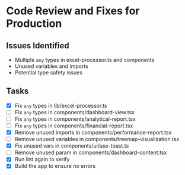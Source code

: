 # Code Review and Fixes for Production

## Issues Identified
- Multiple `any` types in excel-processor.ts and components
- Unused variables and imports
- Potential type safety issues

## Tasks
- [x] Fix `any` types in lib/excel-processor.ts
- [ ] Fix `any` types in components/dashboard-view.tsx
- [ ] Fix `any` types in components/analytical-report.tsx
- [ ] Fix `any` types in components/financial-report.tsx
- [x] Remove unused imports in components/performance-report.tsx
- [ ] Remove unused variables in components/treemap-visualization.tsx
- [x] Fix unused vars in components/ui/use-toast.ts
- [ ] Remove unused param in components/dashboard-content.tsx
- [x] Run lint again to verify
- [x] Build the app to ensure no errors
